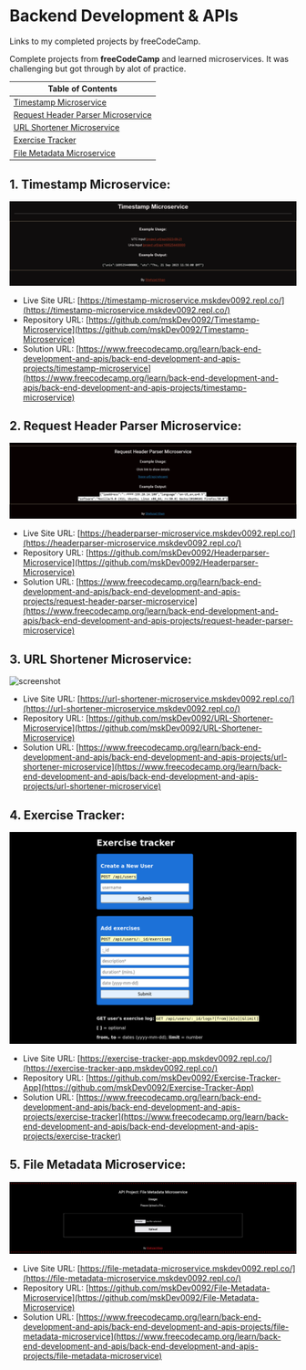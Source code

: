 # Backend Development & APIs

Links to my completed projects by freeCodeCamp.

Complete projects from **freeCodeCamp** and learned microservices. It was challenging but got through by alot of practice.

| Table of Contents |
| --- |
| [Timestamp Microservice]() |
| [Request Header Parser Microservice]() |
| [URL Shortener Microservice]() |
| [Exercise Tracker]() |
| [File Metadata Microservice]() |
   

## 1. Timestamp Microservice:
![screenshot](https://github.com/mskDev0092/Timestamp-Microservice/blob/main/Screenshot%202023-09-23%20at%2001-22-42%20Timestamp%20Microservice%20freeCodeCamp.org.png)
- Live Site URL: [https://timestamp-microservice.mskdev0092.repl.co/](https://timestamp-microservice.mskdev0092.repl.co/)
- Repository URL: [https://github.com/mskDev0092/Timestamp-Microservice](https://github.com/mskDev0092/Timestamp-Microservice)
- Solution URL: [https://www.freecodecamp.org/learn/back-end-development-and-apis/back-end-development-and-apis-projects/timestamp-microservice](https://www.freecodecamp.org/learn/back-end-development-and-apis/back-end-development-and-apis-projects/timestamp-microservice)

## 2. Request Header Parser Microservice: 
![screenshot](https://github.com/mskDev0092/Headerparser-Microservice/blob/main/Screenshot%202023-09-23%20at%2001-31-14%20Request%20Header%20Parser.png)
- Live Site URL: [https://headerparser-microservice.mskdev0092.repl.co/](https://headerparser-microservice.mskdev0092.repl.co/)
- Repository URL: [https://github.com/mskDev0092/Headerparser-Microservice](https://github.com/mskDev0092/Headerparser-Microservice)
- Solution URL: [https://www.freecodecamp.org/learn/back-end-development-and-apis/back-end-development-and-apis-projects/request-header-parser-microservice](https://www.freecodecamp.org/learn/back-end-development-and-apis/back-end-development-and-apis-projects/request-header-parser-microservice)


## 3. URL Shortener Microservice:
![screenshot](https://github.com/mskDev0092/URL-Shortener-Microservice/blob/main/Screenshot%202023-09-24%20at%2017-54-33%20URL%20Shortener%20Microservice%20freeCodeCamp.org.png)
- Live Site URL: [https://url-shortener-microservice.mskdev0092.repl.co/](https://url-shortener-microservice.mskdev0092.repl.co/)
- Repository URL: [https://github.com/mskDev0092/URL-Shortener-Microservice](https://github.com/mskDev0092/URL-Shortener-Microservice)
- Solution URL: [https://www.freecodecamp.org/learn/back-end-development-and-apis/back-end-development-and-apis-projects/url-shortener-microservice](https://www.freecodecamp.org/learn/back-end-development-and-apis/back-end-development-and-apis-projects/url-shortener-microservice)


## 4. Exercise Tracker: 
![screenshot](https://github.com/mskDev0092/Exercise-Tracker-App/blob/main/Screenshot%202023-10-01%20at%2011-20-40%20Exercise%20Tracker%20freeCodeCamp.png)
- Live Site URL: [https://exercise-tracker-app.mskdev0092.repl.co/](https://exercise-tracker-app.mskdev0092.repl.co/)
- Repository URL: [https://github.com/mskDev0092/Exercise-Tracker-App](https://github.com/mskDev0092/Exercise-Tracker-App)
- Solution URL: [https://www.freecodecamp.org/learn/back-end-development-and-apis/back-end-development-and-apis-projects/exercise-tracker](https://www.freecodecamp.org/learn/back-end-development-and-apis/back-end-development-and-apis-projects/exercise-tracker)


## 5. File Metadata Microservice:
![screenshot](https://github.com/mskDev0092/File-Metadata-Microservice/blob/main/Screenshot%202023-10-02%20at%2008-53-34%20File%20Metadata.png)
- Live Site URL: [https://file-metadata-microservice.mskdev0092.repl.co/](https://file-metadata-microservice.mskdev0092.repl.co/)
- Repository URL: [https://github.com/mskDev0092/File-Metadata-Microservice](https://github.com/mskDev0092/File-Metadata-Microservice)
- Solution URL: [https://www.freecodecamp.org/learn/back-end-development-and-apis/back-end-development-and-apis-projects/file-metadata-microservice](https://www.freecodecamp.org/learn/back-end-development-and-apis/back-end-development-and-apis-projects/file-metadata-microservice)





